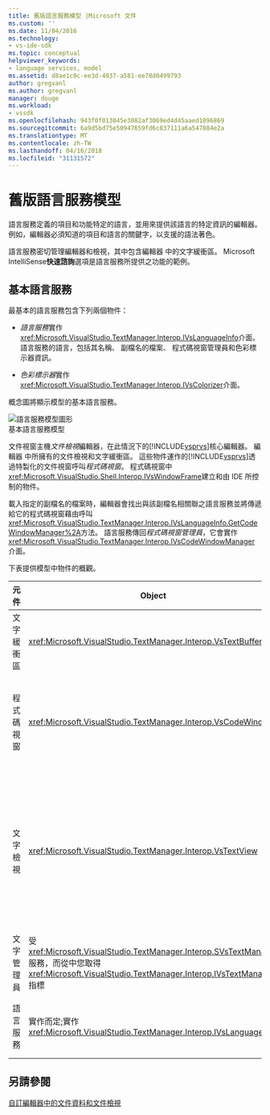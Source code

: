 ```yaml
---
title: 舊版語言服務模型 |Microsoft 文件
ms.custom: ''
ms.date: 11/04/2016
ms.technology:
- vs-ide-sdk
ms.topic: conceptual
helpviewer_keywords:
- language services, model
ms.assetid: d8ae1c0c-ee3d-4937-a581-ee78d0499793
author: gregvanl
ms.author: gregvanl
manager: douge
ms.workload:
- vssdk
ms.openlocfilehash: 943f0f013045e3082af3069ed4d45aaed1096869
ms.sourcegitcommit: 6a9d5bd75e50947659fd6c837111a6a547884e2a
ms.translationtype: MT
ms.contentlocale: zh-TW
ms.lasthandoff: 04/16/2018
ms.locfileid: "31131572"
---
```

# <a name="model-of-a-legacy-language-service"></a>舊版語言服務模型
語言服務定義的項目和功能特定的語言，並用來提供該語言的特定資訊的編輯器。 例如，編輯器必須知道的項目和語言的關鍵字，以支援的語法著色。  
  
 語言服務密切管理編輯器和檢視，其中包含編輯器 中的文字緩衝區。 Microsoft IntelliSense**快速諮詢**選項是語言服務所提供之功能的範例。  
  
## <a name="a-minimal-language-service"></a>基本語言服務  
 最基本的語言服務包含下列兩個物件：  
  
-   *語言服務*實作<xref:Microsoft.VisualStudio.TextManager.Interop.IVsLanguageInfo>介面。 語言服務的語言，包括其名稱、 副檔名的檔案、 程式碼視窗管理員和色彩標示器資訊。  
  
-   *色彩標示器*實作<xref:Microsoft.VisualStudio.TextManager.Interop.IVsColorizer>介面。  
  
 概念圖將顯示模型的基本語言服務。  
  
 ![語言服務模型圖形](../../extensibility/media/vslanguageservicemodel.gif "vsLanguageServiceModel")  
基本語言服務模型  
  
 文件視窗主機*文件檢視*編輯器，在此情況下的[!INCLUDE[vsprvs](../../code-quality/includes/vsprvs_md.md)]核心編輯器。 編輯器 中所擁有的文件檢視和文字緩衝區。 這些物件運作的[!INCLUDE[vsprvs](../../code-quality/includes/vsprvs_md.md)]透過特製化的文件視窗呼叫*程式碼視窗*。 程式碼視窗中<xref:Microsoft.VisualStudio.Shell.Interop.IVsWindowFrame>建立和由 IDE 所控制的物件。  
  
 載入指定的副檔名的檔案時，編輯器會找出與該副檔名相關聯之語言服務並將傳遞給它的程式碼視窗藉由呼叫<xref:Microsoft.VisualStudio.TextManager.Interop.IVsLanguageInfo.GetCodeWindowManager%2A>方法。 語言服務傳回*程式碼視窗管理員*，它會實作<xref:Microsoft.VisualStudio.TextManager.Interop.IVsCodeWindowManager>介面。  
  
 下表提供模型中物件的概觀。  
  
|元件|Object|功能|  
|---------------|------------|--------------|  
|文字緩衝區|<xref:Microsoft.VisualStudio.TextManager.Interop.VsTextBuffer>|Unicode 讀取/寫入文字資料流。 您可使用其他編碼的文字。|  
|程式碼視窗|<xref:Microsoft.VisualStudio.TextManager.Interop.VsCodeWindow>|文件視窗包含一個或多個文字檢視。 當[!INCLUDE[vsprvs](../../code-quality/includes/vsprvs_md.md)]是在多重文件介面 (MDI) 模式中，程式碼視窗是 MDI 子系。|  
|文字檢視|<xref:Microsoft.VisualStudio.TextManager.Interop.VsTextView>|可讓使用者瀏覽，並使用鍵盤和滑鼠來檢視文字視窗中。 做為編輯器，對使用者顯示的文字檢視。 您可以使用一般的編輯器視窗、 [輸出] 視窗和即時運算視窗中的文字檢視。 此外，您可以設定程式碼視窗中的一個或多個文字檢視。|  
|文字管理員|受<xref:Microsoft.VisualStudio.TextManager.Interop.SVsTextManager>服務，而從中您取得<xref:Microsoft.VisualStudio.TextManager.Interop.IVsTextManager>指標|維護常用資訊先前所述的所有元件都共用的元件。|  
|語言服務|實作而定;實作 <xref:Microsoft.VisualStudio.TextManager.Interop.IVsLanguageInfo>|物件，提供特定語言資訊，例如語法反白顯示、 陳述式完成和大括號比對的編輯器。|  
  
## <a name="see-also"></a>另請參閱  
 [自訂編輯器中的文件資料和文件檢視](../../extensibility/document-data-and-document-view-in-custom-editors.md)